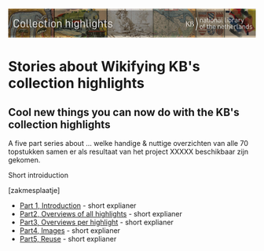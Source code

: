 ![Banner](https://raw.githubusercontent.com/KBNLwikimedia/KBCollectionHighlights/main/banners/KBTopstukkenBannerWikimedia_EN.jpg)
# Stories about Wikifying KB's collection highlights 

## Cool new things you can now do with the KB's collection highlights 
A five part series about ... welke handige & nuttige overzichten van alle 70 topstukken samen er als resultaat van het project XXXXX beschikbaar zijn gekomen.

Short introiduction 

[zakmesplaatje]

* [Part 1, Introduction](https://kbnlwikimedia.github.io/KBCollectionHighlights/Cool%20new%20things%20you%20can%20now%20do%20with%20the%20KB's%20collection%20highlights%20-%20Part%201%2C%20Introduction.html) - short explianer
* [Part2, Overviews of all highlights](https://kbnlwikimedia.github.io/KBCollectionHighlights/Cool%20new%20things%20you%20can%20now%20do%20with%20the%20KB's%20collection%20highlights%20-%20Part%202%2C%20Overviews%20of%20all%20highlights.html) - short explianer
* [Part3, Overviews per highlight](https://kbnlwikimedia.github.io/KBCollectionHighlights/Cool%20new%20things%20you%20can%20now%20do%20with%20the%20KB's%20collection%20highlights%20-%20Part%203%2C%20Overviews%20per%20highlight.html) - short explianer
* [Part4, Images](https://kbnlwikimedia.github.io/KBCollectionHighlights/Cool%20new%20things%20you%20can%20now%20do%20with%20the%20KB's%20collection%20highlights%20-%20Part%204%2C%20Images.html) - short explianer
* [Part5, Reuse](https://kbnlwikimedia.github.io/KBCollectionHighlights/Cool%20new%20things%20you%20can%20now%20do%20with%20the%20KB's%20collection%20highlights%20-%20Part%205%2C%20Reuse.html) - short explianer

